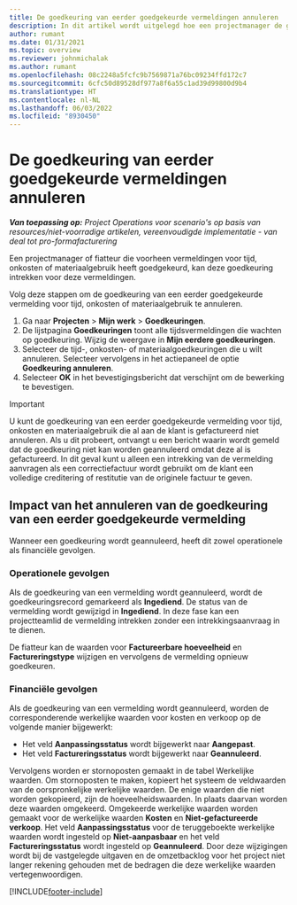```yaml
---
title: De goedkeuring van eerder goedgekeurde vermeldingen annuleren
description: In dit artikel wordt uitgelegd hoe een projectmanager de goedkeuring van eerder goedgekeurde vermeldingen voor tijd, onkosten of materiaalgebruik kan annuleren.
author: rumant
ms.date: 01/31/2021
ms.topic: overview
ms.reviewer: johnmichalak
ms.author: rumant
ms.openlocfilehash: 08c2248a5fcfc9b7569871a76bc09234ffd172c7
ms.sourcegitcommit: 6cfc50d89528df977a8f6a55c1ad39d99800d9b4
ms.translationtype: HT
ms.contentlocale: nl-NL
ms.lasthandoff: 06/03/2022
ms.locfileid: "8930450"
---
```

# <a name="cancel-the-approval-of-previously-approved-entries"></a>De goedkeuring van eerder goedgekeurde vermeldingen annuleren

_**Van toepassing op:** Project Operations voor scenario's op basis van resources/niet-voorradige artikelen, vereenvoudigde implementatie - van deal tot pro-formafacturering_

Een projectmanager of fiatteur die voorheen vermeldingen voor tijd, onkosten of materiaalgebruik heeft goedgekeurd, kan deze goedkeuring intrekken voor deze vermeldingen. 

Volg deze stappen om de goedkeuring van een eerder goedgekeurde vermelding voor tijd, onkosten of materiaalgebruik te annuleren.

1. Ga naar **Projecten** \> **Mijn werk** \> **Goedkeuringen**.
2. De lijstpagina **Goedkeuringen** toont alle tijdsvermeldingen die wachten op goedkeuring. Wijzig de weergave in **Mijn eerdere goedkeuringen**.
3. Selecteer de tijd-, onkosten- of materiaalgoedkeuringen die u wilt annuleren. Selecteer vervolgens in het actiepaneel de optie **Goedkeuring annuleren**.
4. Selecteer **OK** in het bevestigingsbericht dat verschijnt om de bewerking te bevestigen.

> [!IMPORTANT]
> U kunt de goedkeuring van een eerder goedgekeurde vermelding voor tijd, onkosten en materiaalgebruik die al aan de klant is gefactureerd niet annuleren. Als u dit probeert, ontvangt u een bericht waarin wordt gemeld dat de goedkeuring niet kan worden geannuleerd omdat deze al is gefactureerd. In dit geval kunt u alleen een intrekking van de vermelding aanvragen als een correctiefactuur wordt gebruikt om de klant een volledige creditering of restitutie van de originele factuur te geven.

## <a name="impact-of-canceling-the-approval-of-a-previously-approved-entry"></a>Impact van het annuleren van de goedkeuring van een eerder goedgekeurde vermelding

Wanneer een goedkeuring wordt geannuleerd, heeft dit zowel operationele als financiële gevolgen.

### <a name="operational-impact"></a>Operationele gevolgen

Als de goedkeuring van een vermelding wordt geannuleerd, wordt de goedkeuringsrecord gemarkeerd als **Ingediend**. De status van de vermelding wordt gewijzigd in **Ingediend**. In deze fase kan een projectteamlid de vermelding intrekken zonder een intrekkingsaanvraag in te dienen.

De fiatteur kan de waarden voor **Factureerbare hoeveelheid** en **Factureringstype** wijzigen en vervolgens de vermelding opnieuw goedkeuren.

### <a name="financial-impact"></a>Financiële gevolgen

Als de goedkeuring van een vermelding wordt geannuleerd, worden de corresponderende werkelijke waarden voor kosten en verkoop op de volgende manier bijgewerkt:

- Het veld **Aanpassingsstatus** wordt bijgewerkt naar **Aangepast**.
- Het veld **Factureringsstatus** wordt bijgewerkt naar **Geannuleerd**.

Vervolgens worden er stornoposten gemaakt in de tabel Werkelijke waarden. Om stornoposten te maken, kopieert het systeem de veldwaarden van de oorspronkelijke werkelijke waarden. De enige waarden die niet worden gekopieerd, zijn de hoeveelheidswaarden. In plaats daarvan worden deze waarden omgekeerd. Omgekeerde werkelijke waarden worden gemaakt voor de werkelijke waarden **Kosten** en **Niet-gefactureerde verkoop**. Het veld **Aanpassingsstatus** voor de teruggeboekte werkelijke waarden wordt ingesteld op **Niet-aanpasbaar** en het veld **Factureringsstatus** wordt ingesteld op **Geannuleerd**. Door deze wijzigingen wordt bij de vastgelegde uitgaven en de omzetbacklog voor het project niet langer rekening gehouden met de bedragen die deze werkelijke waarden vertegenwoordigen.

[!INCLUDE[footer-include](../includes/footer-banner.md)]
